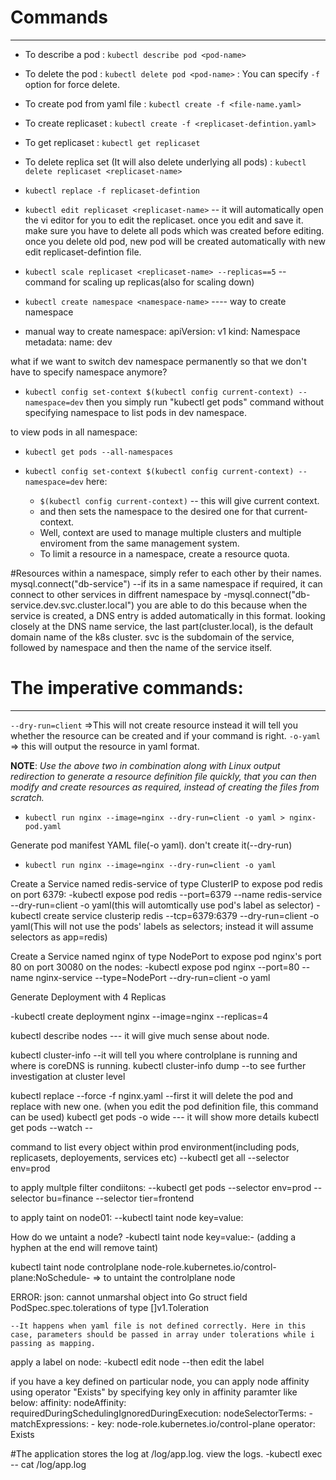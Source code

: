 # Commands
------------------------
- To describe a pod
  : `kubectl describe pod <pod-name>`

- To delete the pod
  : `kubectl delete pod <pod-name>` 
  : You can specify `-f` option for force delete.

- To create pod from yaml file
  : `kubectl create -f <file-name.yaml>`

- To create replicaset
  : `kubectl create -f <replicaset-defintion.yaml>`

- To get replicaset
  : `kubectl get replicaset`

- To delete replica set (It will also delete underlying all pods)
  : `kubectl delete replicaset <replicaset-name>` 

- `kubectl replace -f replicaset-defintion` 

- `kubectl edit replicaset <replicaset-name>` -- it will automatically open the vi editor for you to edit the replicaset. once you edit and save it. make sure you have to delete all pods which was created before editing. once you delete old pod, new pod will be created automatically with new edit replicaset-defintion file.
	 
- `kubectl scale replicaset <replicaset-name> --replicas==5`  -- command for scaling up replicas(also for scaling down)

- `kubectl create namespace <namespace-name>` ---- way to create namespace

- manual way to create namespace:
   apiVersion: v1
   kind: Namespace
   metadata:
     name: dev
	 
	 
what if we want to switch dev namespace permanently so that we don't have to specify namespace anymore?
- `kubectl config set-context $(kubectl config current-context) --namespace=dev` 
then you simply run "kubectl get pods" command without specifying namespace to list pods in dev namespace.


to view pods in all namespace:
 - `kubectl get pods --all-namespaces`
 
- `kubectl config set-context $(kubectl config current-context) --namespace=dev`
 here:
   - `$(kubectl config current-context)` -- this will give current context.
   - and then sets the namespace to the desired one for that current-context.
   - Well, context are used to manage multiple clusters and multiple enviroment from the same management system.
   - To limit a resource in a namespace, create a resource quota.
   
   
   
#Resources within a namespace, simply refer to each other by their names.
  mysql.connect("db-service")  --if its in a same namespace
  if required, it can connect to other services in diffrent namespace by
    -mysql.connect("db-service.dev.svc.cluster.local")
	you are able to do this because when the service is created, a DNS entry is added automatically in this format.
	looking closely at the DNS name service, the last part(cluster.local), is the default domain name of the k8s cluster.
	svc is the subdomain of the service, followed by namespace and then the name of the service itself.
	
	
# The imperative commands:
-------------------------
`--dry-run=client` =>This will not create resource instead it will tell you whether the resource can be created and if your command is right.
`-o-yaml` => this will output the resource in yaml format.

**NOTE**: *Use the above two in combination along with Linux output redirection to generate a resource definition file quickly, that you can then modify and create resources as required, instead of creating the files from scratch.*
 
 - `kubectl run nginx --image=nginx --dry-run=client -o yaml > nginx-pod.yaml`
 
 Generate pod manifest YAML file(-o yaml). don't create it(--dry-run)
 - `kubectl run nginx --image=nginx --dry-run=client -o yaml`
 
 Create a Service named redis-service of type ClusterIP to expose pod redis on port 6379:
 -kubectl expose pod redis --port=6379 --name redis-service --dry-run=client -o yaml(this will automtically use pod's label as selector)
 -kubectl create service clusterip redis --tcp=6379:6379 --dry-run=client -o yaml(This will not use the pods' labels as selectors; instead it will assume selectors as app=redis)
 
 Create a Service named nginx of type NodePort to expose pod nginx's port 80 on port 30080 on the nodes:
 -kubectl expose pod nginx --port=80 --name nginx-service --type=NodePort --dry-run=client -o yaml



   Generate Deployment with 4 Replicas

  -kubectl create deployment nginx --image=nginx --replicas=4
  
  
 kubectl describe nodes --- it will give much sense about node.
 
 kubectl cluster-info --it will tell you where controlplane is running and where is coreDNS is running.
 kubectl cluster-info dump --to see further investigation at cluster level
 
 kubectl replace --force  -f nginx.yaml  --first it will delete the pod and replace with new one. (when you edit the pod definition file, this command can be used)
 kubectl get pods -o wide --- it will show more details
 kubectl get pods --watch --
 
 
 command to list every object within prod environment(including pods, replicasets, deployements, services etc)
 --kubectl get all --selector env=prod
 
 to apply multple filter condiitons:
  --kubectl get pods --selector env=prod --selector bu=finance --selector tier=frontend
  
  
  to apply taint on node01:
  --kubectl taint node <node-name> key=value:<taint-effect>
  
  How do we untaint a node?
  -kubectl taint node <node-name> key=value:<taint-effect>-  (adding a hyphen at the end will remove taint)
  
  
  kubectl taint node controlplane node-role.kubernetes.io/control-plane:NoSchedule-   => to untaint the controlplane node
  
  
  ERROR:
  json: cannot unmarshal object into Go struct field PodSpec.spec.tolerations of type []v1.Toleration
  
    --It happens when yaml file is not defined correctly. Here in this case, parameters should be passed in array under tolerations while i passing as mapping.
	
	
 apply a label on node:
 -kubectl edit node <node-name> --then edit the label 
 
 
 if you have a key defined on particular node, you can apply node affinity using operator "Exists" by specifying key only in affinity paramter like below:
    affinity:
	  nodeAffinity:
	    requiredDuringSchedulingIgnoredDuringExecution:
		  nodeSelectorTerms:
		    - matchExpressions:
			   - key: node-role.kubernetes.io/control-plane
			     operator: Exists
				 
	
  #The application stores the log at /log/app.log. view the logs.
   -kubectl exec <pod-name> -- cat /log/app.log

